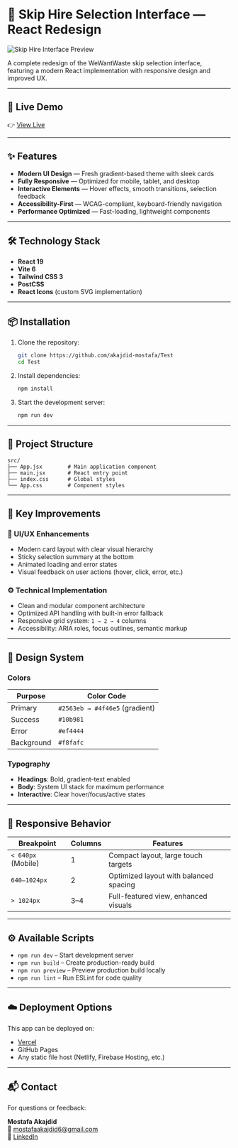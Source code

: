 # 🚛 Skip Hire Selection Interface — React Redesign

![Skip Hire Interface Preview](https://i.ibb.co/k2SvKkGL/Full-Stack-Developer-Instructions.jpg)

A complete redesign of the WeWantWaste skip selection interface,  
featuring a modern React implementation with responsive design and improved UX.

---

## 🚀 Live Demo

👉 [View Live](https://wewantwastecouk.vercel.app/)

---

## ✨ Features

- **Modern UI Design** — Fresh gradient-based theme with sleek cards  
- **Fully Responsive** — Optimized for mobile, tablet, and desktop  
- **Interactive Elements** — Hover effects, smooth transitions, selection feedback  
- **Accessibility-First** — WCAG-compliant, keyboard-friendly navigation  
- **Performance Optimized** — Fast-loading, lightweight components  

---

## 🛠️ Technology Stack

- **React 19**  
- **Vite 6**  
- **Tailwind CSS 3**  
- **PostCSS**  
- **React Icons** (custom SVG implementation)  

---

## 📦 Installation

1. Clone the repository:

   ```bash
   git clone https://github.com/akajdid-mostafa/Test
   cd Test

2. Install dependencies:
   ```bash
   npm install
   ```

3. Start the development server:
   ```bash
   npm run dev
   ```

---

## 📁 Project Structure

```
src/
├── App.jsx        # Main application component
├── main.jsx       # React entry point
├── index.css      # Global styles
└── App.css        # Component styles
```

---

## 🔧 Key Improvements

### 🧩 UI/UX Enhancements

- Modern card layout with clear visual hierarchy  
- Sticky selection summary at the bottom  
- Animated loading and error states  
- Visual feedback on user actions (hover, click, error, etc.)

### ⚙️ Technical Implementation

- Clean and modular component architecture  
- Optimized API handling with built-in error fallback  
- Responsive grid system: `1 → 2 → 4` columns  
- Accessibility: ARIA roles, focus outlines, semantic markup

---

## 🎨 Design System

### Colors

| Purpose    | Color Code                        |
|------------|-----------------------------------|
| Primary    | `#2563eb → #4f46e5` (gradient)    |
| Success    | `#10b981`                         |
| Error      | `#ef4444`                         |
| Background | `#f8fafc`                         |

### Typography

- **Headings**: Bold, gradient-text enabled  
- **Body**: System UI stack for maximum performance  
- **Interactive**: Clear hover/focus/active states

---

## 📱 Responsive Behavior

| Breakpoint         | Columns | Features                                |
|--------------------|---------|-----------------------------------------|
| `< 640px` (Mobile) | 1       | Compact layout, large touch targets     |
| `640–1024px`       | 2       | Optimized layout with balanced spacing  |
| `> 1024px`         | 3–4     | Full-featured view, enhanced visuals    |

---

## ⚙️ Available Scripts

- `npm run dev` – Start development server  
- `npm run build` – Create production-ready build  
- `npm run preview` – Preview production build locally  
- `npm run lint` – Run ESLint for code quality

---

## ☁️ Deployment Options

This app can be deployed on:

- [Vercel](https://vercel.com)  
- GitHub Pages  
- Any static file host (Netlify, Firebase Hosting, etc.)

---

## 📬 Contact

For questions or feedback:

**Mostafa Akajdid**  
📧 mostafaakajdid6@gmail.com  
🔗 [LinkedIn](https://www.linkedin.com/in/mostafa-akajdid-774735232/)
```
